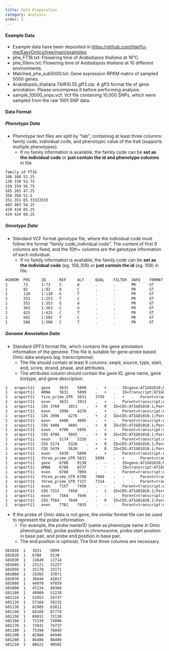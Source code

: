 ```yaml
---
title: Data Preparation
category: Analysis
order: 1
---
```


#### Example Data

- Example data have been deposited in https://github.com/HanYu-me/EasyOmics/tree/main/examples
- phe_FT16.txt: Flowering time of *Arabidopsis thaliana* at 16°C.
- phe_10env.txt: Flowering time of *Arabidopsis thaliana* at 10 different environments.
- Matched_phe_sub5000.txt: Gene expression RPKM matrix of sampled 5000 genes.
- Arabidopsis_thaliana.TAIR10.55.gff3.zip: A gff3 format file of gene annotation. Please uncompress it before performing analysis.
- sample_10000_snps.vcf: Vcf file containing 10,000 SNPs, which were sampled from the raw 1001 SNP data.

#### Data Format

##### Phenotype Data
- Phenotype text files are split by "tab", containing at least three columns: family code, individual code, and phenotypic value of the trait (supports multiple phenotypes).
  - If no family information is available, the family code can be **set as the individual code** or **just contain the id and phenotype columns** in file.
```txt
family id FT16
108 108 52.25
139 139 52.75
159 159 56.75
265 265 47.25
350 350 51.5
351 351 65.33333333
403 403 54.25
410 410 65.25
424 424 68.25
```

##### Genotype Data

- Standard VCF format genotype file, where the individual code must follow the format "family code_individual code". The content of first 9 columns are fixed, and the 10th+ columns are the genotype information of each individual.
  - If no family information is available, the family code can be **set as the individual code** (eg. 108_108) or **just contain the id** (eg. 108) in file.
```txt
#CHROM  POS     ID      REF     ALT     QUAL    FILTER  INFO    FORMAT  108_108 139_139
1       73      1:73    C       A       .       .       PR      GT      0/0     0/0
1       92      1:92    A       C       .       .       PR      GT      1/1     1/1
1       110     1:110   G       T       .       .       PR      GT      0/0     0/0
1       253     1:253   T       C       .       .       PR      GT      0/0     0/0
1       353     1:353   G       A       .       .       PR      GT      0/0     0/0
1       363     1:363   C       G       .       .       PR      GT      1/1     1/1
1       425     1:425   C       T       .       .       PR      GT      0/0     0/0
1       502     1:502   T       C       .       .       PR      GT      0/0     0/0
1       508     1:508   C       T       .       .       PR      GT      0/0     0/0
```

##### Genome Annotation Data

- Standard GFF3 format file, which contains the gene annotation information of the genome. This file is suitable for gene-probe based Omic data analysis (eg. transcriptome).
  - The file should contain at least 9 columns: seqid, source, type, start, end, score, strand, phase, and attributes.
  - The attributes column should contain the gene ID, gene name, gene biotype, and gene description.

```txt
1	araport11	gene	3631	5899	.	+	.	ID=gene:AT1G01010;Name=NAC001;biotype=protein_coding;description=NAC domain containing protein 1 [Source:NCBI gene (formerly Entrezgene)%3BAcc:839580];gene_id=AT1G01010;logic_name=araport11
1	araport11	mRNA	3631	5899	.	+	.	ID=transcript:AT1G01010.1;Parent=gene:AT1G01010;Name=NAC001-201;biotype=protein_coding;tag=Ensembl_canonical;transcript_id=AT1G01010.1
1	araport11	five_prime_UTR	3631	3759	.	+	.	Parent=transcript:AT1G01010.1
1	araport11	exon	3631	3913	.	+	.	Parent=transcript:AT1G01010.1;Name=AT1G01010.1.exon1;constitutive=1;ensembl_end_phase=1;ensembl_phase=-1;exon_id=AT1G01010.1.exon1;rank=1
1	araport11	CDS	3760	3913	.	+	0	ID=CDS:AT1G01010.1;Parent=transcript:AT1G01010.1;protein_id=AT1G01010.1
1	araport11	exon	3996	4276	.	+	.	Parent=transcript:AT1G01010.1;Name=AT1G01010.1.exon2;constitutive=1;ensembl_end_phase=0;ensembl_phase=1;exon_id=AT1G01010.1.exon2;rank=2
1	araport11	CDS	3996	4276	.	+	2	ID=CDS:AT1G01010.1;Parent=transcript:AT1G01010.1;protein_id=AT1G01010.1
1	araport11	exon	4486	4605	.	+	.	Parent=transcript:AT1G01010.1;Name=AT1G01010.1.exon3;constitutive=1;ensembl_end_phase=0;ensembl_phase=0;exon_id=AT1G01010.1.exon3;rank=3
1	araport11	CDS	4486	4605	.	+	0	ID=CDS:AT1G01010.1;Parent=transcript:AT1G01010.1;protein_id=AT1G01010.1
1	araport11	exon	4706	5095	.	+	.	Parent=transcript:AT1G01010.1;Name=AT1G01010.1.exon4;constitutive=1;ensembl_end_phase=0;ensembl_phase=0;exon_id=AT1G01010.1.exon4;rank=4
1	araport11	CDS	4706	5095	.	+	0	ID=CDS:AT1G01010.1;Parent=transcript:AT1G01010.1;protein_id=AT1G01010.1
1	araport11	exon	5174	5326	.	+	.	Parent=transcript:AT1G01010.1;Name=AT1G01010.1.exon5;constitutive=1;ensembl_end_phase=0;ensembl_phase=0;exon_id=AT1G01010.1.exon5;rank=5
1	araport11	CDS	5174	5326	.	+	0	ID=CDS:AT1G01010.1;Parent=transcript:AT1G01010.1;protein_id=AT1G01010.1
1	araport11	CDS	5439	5630	.	+	0	ID=CDS:AT1G01010.1;Parent=transcript:AT1G01010.1;protein_id=AT1G01010.1
1	araport11	exon	5439	5899	.	+	.	Parent=transcript:AT1G01010.1;Name=AT1G01010.1.exon6;constitutive=1;ensembl_end_phase=-1;ensembl_phase=0;exon_id=AT1G01010.1.exon6;rank=6
1	araport11	three_prime_UTR	5631	5899	.	+	.	Parent=transcript:AT1G01010.1
1	araport11	gene	6788	9130	.	-	.	ID=gene:AT1G01020;Name=ARV1;biotype=protein_coding;description=ARV1 family protein [Source:NCBI gene (formerly Entrezgene)%3BAcc:839569];gene_id=AT1G01020;logic_name=araport11
1	araport11	mRNA	6788	8737	.	-	.	ID=transcript:AT1G01020.2;Parent=gene:AT1G01020;Name=ARV1-202;biotype=protein_coding;transcript_id=AT1G01020.2
1	araport11	exon	6788	7069	.	-	.	Parent=transcript:AT1G01020.2;Name=AT1G01020.2.exon8;constitutive=0;ensembl_end_phase=-1;ensembl_phase=-1;exon_id=AT1G01020.2.exon8;rank=8
1	araport11	three_prime_UTR	6788	7069	.	-	.	Parent=transcript:AT1G01020.2
1	araport11	three_prime_UTR	7157	7314	.	-	.	Parent=transcript:AT1G01020.2
1	araport11	exon	7157	7450	.	-	.	Parent=transcript:AT1G01020.2;Name=AT1G01020.2.exon7;constitutive=0;ensembl_end_phase=-1;ensembl_phase=2;exon_id=AT1G01020.2.exon7;rank=7
1	araport11	CDS	7315	7450	.	-	1	ID=CDS:AT1G01020.2;Parent=transcript:AT1G01020.2;protein_id=AT1G01020.2
1	araport11	exon	7564	7649	.	-	.	Parent=transcript:AT1G01020.2;Name=AT1G01020.1.exon6;constitutive=1;ensembl_end_phase=2;ensembl_phase=0;exon_id=AT1G01020.1.exon6;rank=6
1	araport11	CDS	7564	7649	.	-	0	ID=CDS:AT1G01020.2;Parent=transcript:AT1G01020.2;protein_id=AT1G01020.2
1	araport11	exon	7762	7835	.	-	.	Parent=transcript:AT1G01020.2;Name=AT1G01020.1.exon5;constitutive=0;ensembl_end_phase=0;ensembl_phase=1;exon_id=AT1G01020.1.exon5;rank=5
```

- If the probe of Omic data is not gene, the similar format file can be used to represent the probe information. 
  - For example, the probe name/ID (same as phenotype name in Omic phenotype file), probe position in chromosome, probe start position in base pair, and probe end position in base pair.
  - The end position is optional, The first three columns are necessary.

```txt
G01010	1	3631	5899
G01020	1	6788	9130
G01030	1	11649	13714
G01040	1	23121	31227
G01050	1	31170	33171
G01060	1	33365	37871
G01070	1	38444	41017
G01080	1	44970	47059
G01090	1	47234	49304
G01100	1	49909	51210
G01110	1	51953	54737
G01120	1	57164	59215
G01130	1	61905	63811
G01140	1	64166	67774
G01150	1	69911	72138
G01160	1	72339	74096
G01170	1	73931	74737
G01180	1	75390	76845
G01190	1	82984	84946
G01200	1	86486	88409
G01210	1	88622	90502
```
